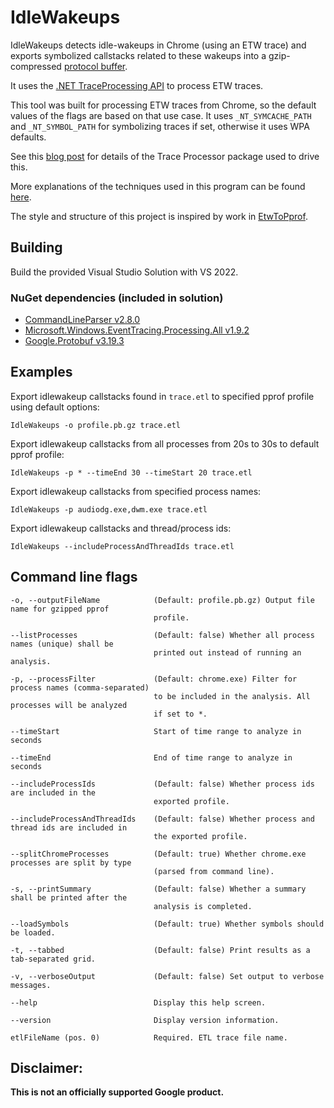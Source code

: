 # IdleWakeups

IdleWakeups detects idle-wakeups in Chrome (using an ETW trace) and exports symbolized callstacks
related to these wakeups into a gzip-compressed [protocol buffer](https://github.com/google/pprof/blob/master/proto/profile.proto).

It uses the [.NET TraceProcessing API](https://www.nuget.org/packages/Microsoft.Windows.EventTracing.Processing.All)
to process ETW traces.

This tool was built for processing ETW traces from Chrome, so the default values
of the flags are based on that use case. It uses `_NT_SYMCACHE_PATH` and `_NT_SYMBOL_PATH` for
symbolizing traces if set, otherwise it uses WPA defaults.

See this [blog post](https://blogs.windows.com/windowsdeveloper/2019/05/09/announcing-traceprocessor-preview-0-1-0/) for details of the Trace Processor package used to drive this.

More explanations of the techniques used in this program can be found [here](https://randomascii.wordpress.com/2020/01/05/bulk-etw-trace-analysis-in-c/).

The style and structure of this project is inspired by work in [EtwToPprof](https://github.com/google/EtwToPprof).

## Building

Build the provided Visual Studio Solution with VS 2022.

### NuGet dependencies (included in solution)
- [CommandLineParser v2.8.0](https://www.nuget.org/packages/CommandLineParser/2.8.0)
- [Microsoft.Windows.EventTracing.Processing.All v1.9.2](https://www.nuget.org/packages/Microsoft.Windows.EventTracing.Processing.All/1.9.2)
- [Google.Protobuf v3.19.3](https://www.nuget.org/packages/Google.Protobuf/3.19.3)

## Examples

Export idlewakeup callstacks found in `trace.etl` to specified pprof profile using default options:

    IdleWakeups -o profile.pb.gz trace.etl
  
Export idlewakeup callstacks from all processes from 20s to 30s to default pprof profile:

    IdleWakeups -p * --timeEnd 30 --timeStart 20 trace.etl

Export idlewakeup callstacks from specified process names:

    IdleWakeups -p audiodg.exe,dwm.exe trace.etl

Export idlewakeup callstacks and thread/process ids:

    IdleWakeups --includeProcessAndThreadIds trace.etl

## Command line flags

    -o, --outputFileName            (Default: profile.pb.gz) Output file name for gzipped pprof
                                    profile.

    --listProcesses                 (Default: false) Whether all process names (unique) shall be
                                    printed out instead of running an analysis.

    -p, --processFilter             (Default: chrome.exe) Filter for process names (comma-separated)
                                    to be included in the analysis. All processes will be analyzed
                                    if set to *.

    --timeStart                     Start of time range to analyze in seconds

    --timeEnd                       End of time range to analyze in seconds

    --includeProcessIds             (Default: false) Whether process ids are included in the
                                    exported profile.

    --includeProcessAndThreadIds    (Default: false) Whether process and thread ids are included in
                                    the exported profile.

    --splitChromeProcesses          (Default: true) Whether chrome.exe processes are split by type
                                    (parsed from command line).

    -s, --printSummary              (Default: false) Whether a summary shall be printed after the
                                    analysis is completed.
                                    
    --loadSymbols                   (Default: true) Whether symbols should be loaded.

    -t, --tabbed                    (Default: false) Print results as a tab-separated grid.

    -v, --verboseOutput             (Default: false) Set output to verbose messages.

    --help                          Display this help screen.

    --version                       Display version information.

    etlFileName (pos. 0)            Required. ETL trace file name.

## Disclaimer:

**This is not an officially supported Google product.**
